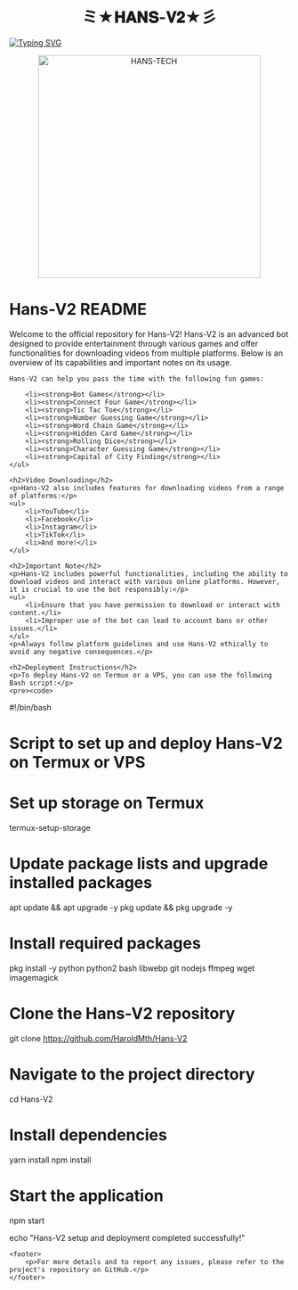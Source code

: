 <h1 align="center"><strong> ミ★𝐇𝐀𝐍𝐒-𝐕𝟐★彡</strong></h1>

<a href="https://git.io/typing-svg">
    <img src="https://readme-typing-svg.demolab.com?font=Black+Ops+One&size=50&pause=1000&color=1BAFBAFF&center=true&width=910&height=100&lines=HANS+V2+BOT+BEST+WA+BOT;CREATED+BY+HANS+TECH;" alt="Typing SVG" />
</a>

<p align="center">
  <a href="https://youtube.com/@HansTech0">
    <img alt="HANS-TECH" height="400" src="https://i.ibb.co/4FzFMp6/hans.jpg">
  </a>
</p>

<!DOCTYPE html>
<html lang="en">
<head>
    <meta charset="UTF-8">
    <meta name="viewport" content="width=device-width, initial-scale=1.0">
    <title> ミ★𝐇𝐀𝐍𝐒-𝐕𝟐★彡</title>
</head>
<body>
    <h1>Hans-V2 README</h1>
    <p>Welcome to the official repository for Hans-V2! Hans-V2 is an advanced bot designed to provide entertainment through various games and offer functionalities for downloading videos from multiple platforms. Below is an overview of its capabilities and important notes on its usage.</p>
    
    Hans-V2 can help you pass the time with the following fun games:
    
        <li><strong>Bot Games</strong></li>
        <li><strong>Connect Four Game</strong></li>
        <li><strong>Tic Tac Toe</strong></li>
        <li><strong>Number Guessing Game</strong></li>
        <li><strong>Word Chain Game</strong></li>
        <li><strong>Hidden Card Game</strong></li>
        <li><strong>Rolling Dice</strong></li>
        <li><strong>Character Guessing Game</strong></li>
        <li><strong>Capital of City Finding</strong></li>
    </ul>
    
    <h2>Video Downloading</h2>
    <p>Hans-V2 also includes features for downloading videos from a range of platforms:</p>
    <ul>
        <li>YouTube</li>
        <li>Facebook</li>
        <li>Instagram</li>
        <li>TikTok</li>
        <li>And more!</li>
    </ul>
    
    <h2>Important Note</h2>
    <p>Hans-V2 includes powerful functionalities, including the ability to download videos and interact with various online platforms. However, it is crucial to use the bot responsibly:</p>
    <ul>
        <li>Ensure that you have permission to download or interact with content.</li>
        <li>Improper use of the bot can lead to account bans or other issues.</li>
    </ul>
    <p>Always follow platform guidelines and use Hans-V2 ethically to avoid any negative consequences.</p>

    <h2>Deployment Instructions</h2>
    <p>To deploy Hans-V2 on Termux or a VPS, you can use the following Bash script:</p>
    <pre><code>
#!/bin/bash

# Script to set up and deploy Hans-V2 on Termux or VPS

# Set up storage on Termux
termux-setup-storage

# Update package lists and upgrade installed packages
apt update && apt upgrade -y
pkg update && pkg upgrade -y

# Install required packages
pkg install -y python python2 bash libwebp git nodejs ffmpeg wget imagemagick

# Clone the Hans-V2 repository
git clone https://github.com/HaroldMth/Hans-V2

# Navigate to the project directory
cd Hans-V2

# Install dependencies
yarn install
npm install

# Start the application
npm start

echo "Hans-V2 setup and deployment completed successfully!"
    </code></pre>
    
    <footer>
        <p>For more details and to report any issues, please refer to the project's repository on GitHub.</p>
    </footer>
</body>
</html>

